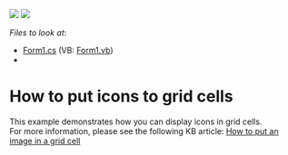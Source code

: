 <!-- default badges list -->
[![](https://img.shields.io/badge/Open_in_DevExpress_Support_Center-FF7200?style=flat-square&logo=DevExpress&logoColor=white)](https://supportcenter.devexpress.com/ticket/details/E605)
[![](https://img.shields.io/badge/📖_How_to_use_DevExpress_Examples-e9f6fc?style=flat-square)](https://docs.devexpress.com/GeneralInformation/403183)
<!-- default badges end -->
<!-- default file list -->
*Files to look at*:

* [Form1.cs](./CS/Form1.cs) (VB: [Form1.vb](./VB/Form1.vb))
* 
<!-- default file list end -->
# How to put icons to grid cells


<p>This example demonstrates how you can display icons in grid cells.<br />
For more information, please see the following KB article: <a href="https://docs.devexpress.com/WindowsForms/643/controls-and-libraries/data-grid/views/grid-view/cells">How to put an image in a grid cell</a></p>

<br/>


